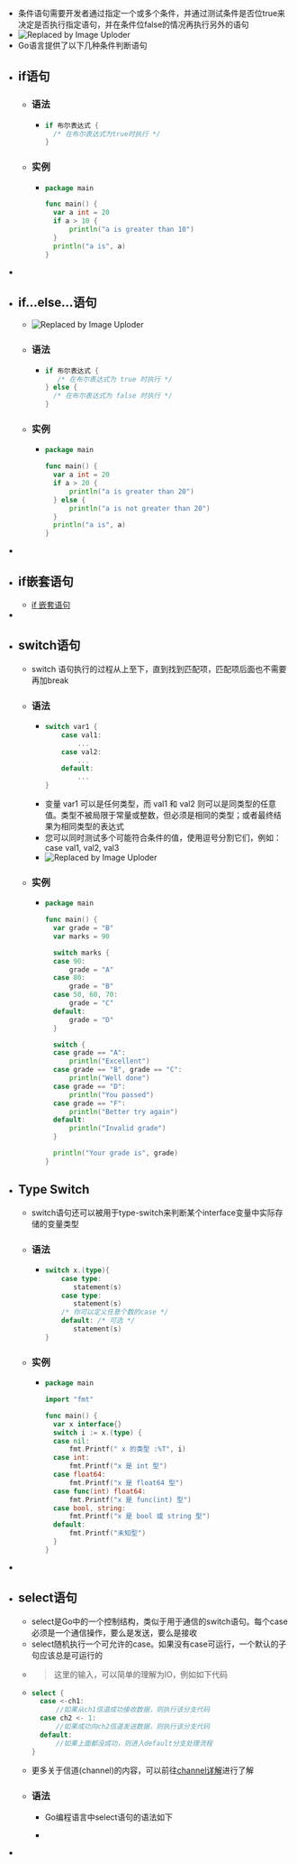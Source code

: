 - 条件语句需要开发者通过指定一个或多个条件，并通过测试条件是否位true来决定是否执行指定语句，并在条件位false的情况再执行另外的语句
- ![Replaced by Image Uploder](https://gitee.com/superficial/blogimage/raw/master/img/image_1644845681167_0.png)
- Go语言提供了以下几种条件判断语句
- ## if语句
	- ### 语法
		- ```go
		  if 布尔表达式 {
		    /* 在布尔表达式为true时执行 */
		  }
		  ```
	- ### 实例
		- ```go
		  package main
		  
		  func main() {
		  	var a int = 20
		  	if a > 10 {
		  		println("a is greater than 10")
		  	}
		  	println("a is", a)
		  }
		  ```
-
- ## if...else...语句
	- ![Replaced by Image Uploder](https://gitee.com/superficial/blogimage/raw/master/img/image_1644845953936_0.png)
	- ### 语法
		- ```go
		  if 布尔表达式 {
		     /* 在布尔表达式为 true 时执行 */
		  } else {
		    /* 在布尔表达式为 false 时执行 */
		  }
		  ```
	- ### 实例
		- ```go
		  package main
		  
		  func main() {
		  	var a int = 20
		  	if a > 20 {
		  		println("a is greater than 20")
		  	} else {
		  		println("a is not greater than 20")
		  	}
		  	println("a is", a)
		  }
		  ```
-
- ## if嵌套语句
	- [if 嵌套语句](https://www.w3cschool.cn/go/go-nested-if-statements.html)
-
- ## switch语句
	- switch 语句执行的过程从上至下，直到找到匹配项，匹配项后面也不需要再加break
	- ### 语法
		- ```go
		  switch var1 {
		      case val1:
		          ...
		      case val2:
		          ...
		      default:
		          ...
		  }
		  ```
		- 变量 var1 可以是任何类型，而 val1 和 val2 则可以是同类型的任意值。类型不被局限于常量或整数，但必须是相同的类型；或者最终结果为相同类型的表达式
		- 您可以同时测试多个可能符合条件的值，使用逗号分割它们，例如：case val1, val2, val3
		- ![Replaced by Image Uploder](https://gitee.com/superficial/blogimage/raw/master/img/image_1644846129377_0.png)
	- ### 实例
		- ```go
		  package main
		  
		  func main() {
		  	var grade = "B"
		  	var marks = 90
		  
		  	switch marks {
		  	case 90:
		  		grade = "A"
		  	case 80:
		  		grade = "B"
		  	case 50, 60, 70:
		  		grade = "C"
		  	default:
		  		grade = "D"
		  	}
		  
		  	switch {
		  	case grade == "A":
		  		println("Excellent")
		  	case grade == "B", grade == "C":
		  		println("Well done")
		  	case grade == "D":
		  		println("You passed")
		  	case grade == "F":
		  		println("Better try again")
		  	default:
		  		println("Invalid grade")
		  	}
		  
		  	println("Your grade is", grade)
		  }
		  ```
- ## Type Switch
	- switch语句还可以被用于type-switch来判断某个interface变量中实际存储的变量类型
	- ### 语法
		- ```go
		  switch x.(type){
		      case type:
		         statement(s)     
		      case type:
		         statement(s)
		      /* 你可以定义任意个数的case */
		      default: /* 可选 */
		         statement(s)
		  }
		  ```
	- ### 实例
		- ```go
		  package main
		  
		  import "fmt"
		  
		  func main() {
		  	var x interface{}
		  	switch i := x.(type) {
		  	case nil:
		  		fmt.Printf(" x 的类型 :%T", i)
		  	case int:
		  		fmt.Printf("x 是 int 型")
		  	case float64:
		  		fmt.Printf("x 是 float64 型")
		  	case func(int) float64:
		  		fmt.Printf("x 是 func(int) 型")
		  	case bool, string:
		  		fmt.Printf("x 是 bool 或 string 型")
		  	default:
		  		fmt.Printf("未知型")
		  	}
		  }
		  ```
-
- ## select语句
	- select是Go中的一个控制结构，类似于用于通信的switch语句。每个case必须是一个通信操作，要么是发送，要么是接收
	- select随机执行一个可允许的case。如果没有case可运行，一个默认的子句应该总是可运行的
	- > 这里的输入，可以简单的理解为IO，例如如下代码
	- ```go
	  select {
	    case <-ch1:
	    	//如果从ch1信道成功接收数据，则执行该分支代码
	    case ch2 <- 1:
	    	//如果成功向ch2信道发送数据，则执行该分支代码
	    default:
	    	//如果上面都没成功，则进入default分支处理流程
	  }
	  ```
	- 更多关于信道(channel)的内容，可以前往[channel详解](https://www.w3cschool.cn/go/channel.html)进行了解
	- ### 语法
		- Go编程语言中select语句的语法如下
		- ```go
		  ```
-